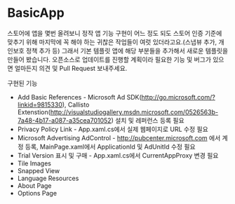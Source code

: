 ﻿BasicApp
========

스토어에 앱을 몇번 올려보니 정작 앱 기능 구현이 어느 정도 되도 스토어 인증 기준에 맞추기 위해 마지막에 꼭 해야 하는 귀찮은 작업들이 여럿 있더라고요.(스냅뷰 추가, 개인보호 정책 추가 등) 그래서 기본 템플릿 앱에 해당 부분들을 추가해서 새로운 템플릿을 만들어 봤습니다. 오픈소스로 업데이트를 진행할 계획이라 필요한 기능 및 버그가 있으면 얼마든지 의견 및 Pull Request 보내주세요.

구현된 기능
- Add Basic References - Microsoft Ad SDK(http://go.microsoft.com/?linkid=9815330), Callisto Extenstion(http://visualstudiogallery.msdn.microsoft.com/0526563b-7a48-4b17-a087-a35cea701052) 설치 및 레퍼런스 등록 필요
- Privacy Policy Link - App.xaml.cs에서 실제 웹페이지로 URL 수정 필요
- Microsoft Advertising AdControl - http://pubcenter.microsoft.com 에서 계정 등록, MainPage.xaml에서 ApplicationId 및 AdUnitId 수정 필요
- Trial Version 표시 및 구매 - App.xaml.cs에서 CurrentAppProxy 변경 필요
- Tile Images
- Snapped View
- Language Resources
- About Page
- Options Page
